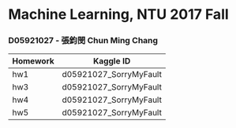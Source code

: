 # Machine Learning, NTU 2017 Fall

### D05921027 - 張鈞閔 Chun Ming Chang


| Homework |        Kaggle ID       |
| ---------| ---------------------- |
| hw1      | d05921027_SorryMyFault |
| hw3      | d05921027_SorryMyFault |
| hw4      | d05921027_SorryMyFault |
| hw5      | d05921027_SorryMyFault |

